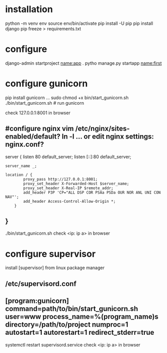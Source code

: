 # installation
python -m venv env
source env/bin/activate
pip install -U pip
pip install django
pip freeze > requirements.txt

# configure
django-admin startproject <name:app> .
pytho manage.py startapp <name:first>

# configure gunicorn
pip install gunicorn
...
sudo chmod +x bin/start_gunicorn.sh
./bin/start_gunicorn.sh					# run gunicorn

check 127.0.0.1:8001	in browser

#configure nginx
vim /etc/nginx/sites-enabled/default?
ln -l ... 
or edit nginx settings: nginx.conf?
--
server {
	listen 80 default_server;
	listen [::]:80 default_server;

	server_name _;

	location / {
            proxy_pass http://127.0.0.1:8001;
            proxy_set_header X-Forwarded-Host $server_name;
            proxy_set_header X-Real-IP $remote_addr;
            add_header P3P 'CP="ALL DSP COR PSAa PSDa OUR NOR ANL UNI CON NAV"';
            add_header Access-Control-Allow-Origin *;
        }
}
--
./bin/start_gunicorn.sh
check <ip: ip a> 	in browser

# configure supervisor
install [supervisor] from linux package manager	

/etc/supervisord.conf
--
[program:gunicorn]
command=path/to/bin/start_gunicorn.sh
user=www
process_name=%(program_name)s
directory=/path/to/project
numproc=1
autostart=1
autorestart=1
redirect_stderr=true
--
systemctl restart supervisord.service
check <ip: ip a> 	in browser